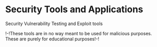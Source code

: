 # Security Tools and Applications 
Security Vulnerability Testing and Exploit tools

!-!These tools are in no way meant to be used for malicious purposes. These are purely for educational purposes!-!
